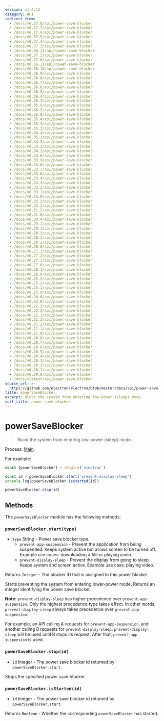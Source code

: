 ```yaml
---
version: v1.4.12
category: API
redirect_from:
  - /docs/v0.37.8/api/power-save-blocker
  - /docs/v0.37.7/api/power-save-blocker
  - /docs/v0.37.6/api/power-save-blocker
  - /docs/v0.37.5/api/power-save-blocker
  - /docs/v0.37.4/api/power-save-blocker
  - /docs/v0.37.3/api/power-save-blocker
  - /docs/v0.36.12/api/power-save-blocker
  - /docs/v0.37.1/api/power-save-blocker
  - /docs/v0.37.0/api/power-save-blocker
  - /docs/v0.36.11/api/power-save-blocker
  - /docs/v0.36.10/api/power-save-blocker
  - /docs/v0.36.9/api/power-save-blocker
  - /docs/v0.36.8/api/power-save-blocker
  - /docs/v0.36.7/api/power-save-blocker
  - /docs/v0.36.6/api/power-save-blocker
  - /docs/v0.36.5/api/power-save-blocker
  - /docs/v0.36.4/api/power-save-blocker
  - /docs/v0.36.3/api/power-save-blocker
  - /docs/v0.35.5/api/power-save-blocker
  - /docs/v0.36.2/api/power-save-blocker
  - /docs/v0.36.0/api/power-save-blocker
  - /docs/v0.35.4/api/power-save-blocker
  - /docs/v0.35.3/api/power-save-blocker
  - /docs/v0.35.2/api/power-save-blocker
  - /docs/v0.34.4/api/power-save-blocker
  - /docs/v0.35.1/api/power-save-blocker
  - /docs/v0.34.3/api/power-save-blocker
  - /docs/v0.34.2/api/power-save-blocker
  - /docs/v0.34.1/api/power-save-blocker
  - /docs/v0.34.0/api/power-save-blocker
  - /docs/v0.33.9/api/power-save-blocker
  - /docs/v0.33.8/api/power-save-blocker
  - /docs/v0.33.7/api/power-save-blocker
  - /docs/v0.33.6/api/power-save-blocker
  - /docs/v0.33.4/api/power-save-blocker
  - /docs/v0.33.3/api/power-save-blocker
  - /docs/v0.33.2/api/power-save-blocker
  - /docs/v0.33.1/api/power-save-blocker
  - /docs/v0.33.0/api/power-save-blocker
  - /docs/v0.32.3/api/power-save-blocker
  - /docs/v0.32.2/api/power-save-blocker
  - /docs/v0.31.2/api/power-save-blocker
  - /docs/v0.31.0/api/power-save-blocker
  - /docs/v0.30.4/api/power-save-blocker
  - /docs/v0.29.2/api/power-save-blocker
  - /docs/v0.29.1/api/power-save-blocker
  - /docs/v0.28.3/api/power-save-blocker
  - /docs/v0.28.2/api/power-save-blocker
  - /docs/v0.28.1/api/power-save-blocker
  - /docs/v0.28.0/api/power-save-blocker
  - /docs/v0.27.3/api/power-save-blocker
  - /docs/v0.27.2/api/power-save-blocker
  - /docs/v0.27.1/api/power-save-blocker
  - /docs/v0.27.0/api/power-save-blocker
  - /docs/v0.26.1/api/power-save-blocker
  - /docs/v0.26.0/api/power-save-blocker
  - /docs/v0.25.3/api/power-save-blocker
  - /docs/v0.25.2/api/power-save-blocker
  - /docs/v0.25.1/api/power-save-blocker
  - /docs/v0.25.0/api/power-save-blocker
  - /docs/v0.24.0/api/power-save-blocker
  - /docs/v0.23.0/api/power-save-blocker
  - /docs/v0.22.3/api/power-save-blocker
  - /docs/v0.22.2/api/power-save-blocker
  - /docs/v0.22.1/api/power-save-blocker
  - /docs/v0.21.3/api/power-save-blocker
  - /docs/v0.21.2/api/power-save-blocker
  - /docs/v0.21.1/api/power-save-blocker
  - /docs/v0.21.0/api/power-save-blocker
  - /docs/v0.20.8/api/power-save-blocker
  - /docs/v0.20.7/api/power-save-blocker
  - /docs/v0.20.6/api/power-save-blocker
  - /docs/v0.20.5/api/power-save-blocker
  - /docs/v0.20.4/api/power-save-blocker
  - /docs/v0.20.3/api/power-save-blocker
  - /docs/v0.20.2/api/power-save-blocker
  - /docs/v0.20.1/api/power-save-blocker
  - /docs/v0.20.0/api/power-save-blocker
  - /docs/vlatest/api/power-save-blocker
source_url: >-
  https://github.com/electron/electron/blob/master/docs/api/power-save-blocker.md
title: powerSaveBlocker
excerpt: Block the system from entering low-power (sleep) mode.
sort_title: power-save-blocker
---
```

# powerSaveBlocker

> Block the system from entering low-power (sleep) mode.

Process: [Main]({{site.baseurl}}/docs/tutorial/quick-start#main-process)

For example:

```javascript
const {powerSaveBlocker} = require('electron')

const id = powerSaveBlocker.start('prevent-display-sleep')
console.log(powerSaveBlocker.isStarted(id))

powerSaveBlocker.stop(id)
```

## Methods

The `powerSaveBlocker` module has the following methods:

### `powerSaveBlocker.start(type)`

*   `type` String - Power save blocker type.
    *   `prevent-app-suspension` - Prevent the application from being suspended. Keeps system active but allows screen to be turned off. Example use cases: downloading a file or playing audio.
    *   `prevent-display-sleep` - Prevent the display from going to sleep. Keeps system and screen active. Example use case: playing video.

Returns `Integer` - The blocker ID that is assigned to this power blocker

Starts preventing the system from entering lower-power mode. Returns an integer identifying the power save blocker.

**Note:** `prevent-display-sleep` has higher precedence over `prevent-app-suspension`. Only the highest precedence type takes effect. In other words, `prevent-display-sleep` always takes precedence over `prevent-app-suspension`.

For example, an API calling A requests for `prevent-app-suspension`, and another calling B requests for `prevent-display-sleep`. `prevent-display-sleep` will be used until B stops its request. After that, `prevent-app-suspension` is used.

### `powerSaveBlocker.stop(id)`

*   `id` Integer - The power save blocker id returned by `powerSaveBlocker.start`.

Stops the specified power save blocker.

### `powerSaveBlocker.isStarted(id)`

*   `id` Integer - The power save blocker id returned by `powerSaveBlocker.start`.

Returns `Boolean` - Whether the corresponding `powerSaveBlocker` has started.
